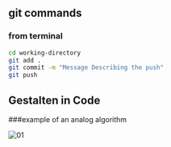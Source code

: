 ## git commands


### from terminal
```bash
cd working-directory
git add .  
git commit -m "Message Describing the push"
git push
```

## Gestalten in Code 


###example of an analog algorithm

![01](https://cloud.githubusercontent.com/assets/23034957/19771416/2c6749a4-9c63-11e6-8571-091066470f56.jpg)
 
